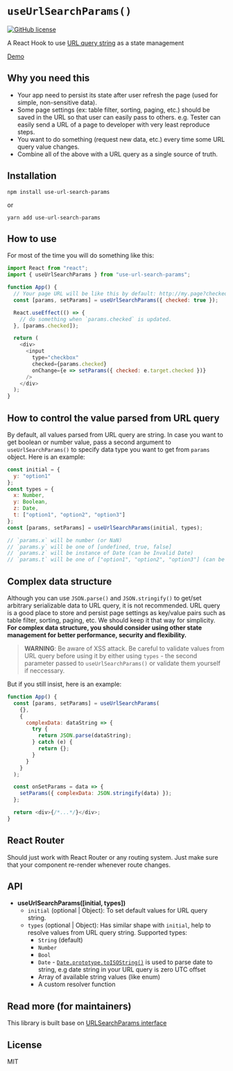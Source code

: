 # `useUrlSearchParams()`
[![GitHub license](https://img.shields.io/github/license/Naereen/StrapDown.js.svg)](https://github.com/rudyhuynh/use-url-search-params/blob/master/License)


A React Hook to use [URL query string](https://en.wikipedia.org/wiki/Query_string) as a state management

[Demo](https://rudyhuynh.github.io/use-url-search-params)

## Why you need this

- Your app need to persist its state after user refresh the page (used for simple, non-sensitive data).
- Some page settings (ex: table filter, sorting, paging, etc.) should be saved in the URL so that user can easily pass to others. e.g. Tester can easily send a URL of a page to developer with very least reproduce steps.
- You want to do something (request new data, etc.) every time some URL query value changes.
- Combine all of the above with a URL query as a single source of truth.

## Installation

```
npm install use-url-search-params
```

or

```
yarn add use-url-search-params
```

## How to use

For most of the time you will do something like this:

```js
import React from "react";
import { useUrlSearchParams } from "use-url-search-params";

function App() {
  // Your page URL will be like this by default: http://my.page?checked=true
  const [params, setParams] = useUrlSearchParams({ checked: true });

  React.useEffect(() => {
    // do something when `params.checked` is updated.
  }, [params.checked]);

  return (
    <div>
      <input
        type="checkbox"
        checked={params.checked}
        onChange={e => setParams({ checked: e.target.checked })}
      />
    </div>
  );
}
```

## How to control the value parsed from URL query

By default, all values parsed from URL query are string. In case you want to get boolean or number value, pass a second argument to `useUrlSearchParams()` to specify data type you want to get from `params` object. Here is an example:

```js
const initial = {
  y: "option1"
};
const types = {
  x: Number,
  y: Boolean,
  z: Date,
  t: ["option1", "option2", "option3"]
};
const [params, setParams] = useUrlSearchParams(initial, types);

// `params.x` will be number (or NaN)
// `params.y` will be one of [undefined, true, false]
// `params.z` will be instance of Date (can be Invalid Date)
// `params.t` will be one of ["option1", "option2", "option3"] (can be `undefined` if not specified in `initial`)
```

## Complex data structure

Although you can use `JSON.parse()` and `JSON.stringify()` to get/set arbitrary serializable data to URL query, it is not recommended. URL query is a good place to store and persist page settings as key/value pairs such as table filter, sorting, paging, etc. We should keep it that way for simplicity. **For complex data structure, you should consider using other state management for better performance, security and flexibility.**

> **WARNING**: Be aware of XSS attack. Be careful to validate values from URL query before using it by either using `types` - the second parameter passed to `useUrlSearchParams()` or validate them yourself if neccessary.

But if you still insist, here is an example:

```js
function App() {
  const [params, setParams] = useUrlSearchParams(
    {},
    {
      complexData: dataString => {
        try {
          return JSON.parse(dataString);
        } catch (e) {
          return {};
        }
      }
    }
  );

  const onSetParams = data => {
    setParams({ complexData: JSON.stringify(data) });
  };

  return <div>{/*...*/}</div>;
}
```

## React Router

Should just work with React Router or any routing system. Just make sure that your component re-render whenever route changes.

## API

- **useUrlSearchParams([initial, types])**
  - `initial` (optional | Object): To set default values for URL query string.
  - `types` (optional | Object): Has similar shape with `initial`, help to resolve values from URL query string. Supported types:
    - `String` (default)
    - `Number`
    - `Bool`
    - `Date` - [`Date​.prototype​.toISOString()`](https://developer.mozilla.org/en-US/docs/Web/JavaScript/Reference/Global_Objects/Date/toISOString) is used to parse date to string, e.g date string in your URL query is zero UTC offset
    - Array of available string values (like enum)
    - A custom resolver function

## Read more (for maintainers)

This library is built base on [URLSearchParams interface](https://developer.mozilla.org/en-US/docs/Web/API/URLSearchParams)

## License

MIT

